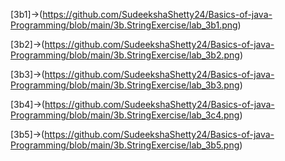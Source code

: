 [3b1]->(https://github.com/SudeekshaShetty24/Basics-of-java-Programming/blob/main/3b.StringExercise/lab_3b1.png)

[3b2]->(https://github.com/SudeekshaShetty24/Basics-of-java-Programming/blob/main/3b.StringExercise/lab_3b2.png)

[3b3]->(https://github.com/SudeekshaShetty24/Basics-of-java-Programming/blob/main/3b.StringExercise/lab_3b3.png)

[3b4]->(https://github.com/SudeekshaShetty24/Basics-of-java-Programming/blob/main/3b.StringExercise/lab_3c4.png)

[3b5]->(https://github.com/SudeekshaShetty24/Basics-of-java-Programming/blob/main/3b.StringExercise/lab_3b5.png)

